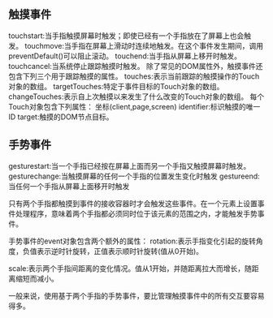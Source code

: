 ## 触摸事件

touchstart:当手指触摸屏幕时触发；即使已经有一个手指放在了屏幕上也会触发。
touchmove:当手指在屏幕上滑动时连续地触发。在这个事件发生期间，调用preventDefault()可以阻止滚动。
touchend:当手指从屏幕上移开时触发。
touchcancel:当系统停止跟踪触摸时触发。
除了常见的DOM属性外，触摸事件还包含下列三个用于跟踪触摸的属性。
touches:表示当前跟踪的触摸操作的Touch对象的数组。
targetTouches:特定于事件目标的Touch对象的数组。
changeTouches:表示自上次触摸以来发生了什么改变的Touch对象的数组。
每个Touch对象包含下列属性：
坐标(client,page,screen)
identifier:标识触摸的唯一ID
target:触摸的DOM节点目标。

## 手势事件

gesturestart:当一个手指已经按在屏幕上面而另一个手指又触摸屏幕时触发。
gesturechange:当触摸屏幕的任何一个手指的位置发生变化时触发
gestureend:当任何一个手指从屏幕上面移开时触发

只有两个手指都触摸到事件的接收容器时才会触发这些事件。在一个元素上设置事件处理程序，意味着两个手指都必须同时位于该元素的范围之内，才能触发手势事件。

手势事件的event对象包含两个额外的属性：
rotation:表示手指变化引起的旋转角度，负值表示逆时针旋转，正值表示顺时针旋转(值从0开始)。

scale:表示两个手指间距离的变化情况。值从1开始，并随距离拉大而增长，随距离缩短而减小。

一般来说，使用基于两个手指的手势事件，要比管理触摸事件中的所有交互要容易得多。
